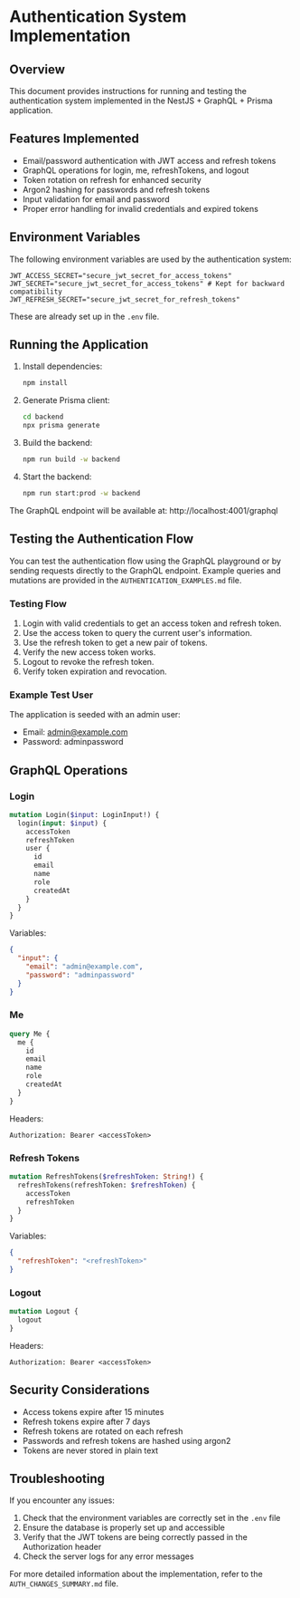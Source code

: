 # Authentication System Implementation

## Overview

This document provides instructions for running and testing the authentication system implemented in the NestJS + GraphQL + Prisma application.

## Features Implemented

- Email/password authentication with JWT access and refresh tokens
- GraphQL operations for login, me, refreshTokens, and logout
- Token rotation on refresh for enhanced security
- Argon2 hashing for passwords and refresh tokens
- Input validation for email and password
- Proper error handling for invalid credentials and expired tokens

## Environment Variables

The following environment variables are used by the authentication system:

```
JWT_ACCESS_SECRET="secure_jwt_secret_for_access_tokens"
JWT_SECRET="secure_jwt_secret_for_access_tokens" # Kept for backward compatibility
JWT_REFRESH_SECRET="secure_jwt_secret_for_refresh_tokens"
```

These are already set up in the `.env` file.

## Running the Application

1. Install dependencies:
   ```bash
   npm install
   ```

2. Generate Prisma client:
   ```bash
   cd backend
   npx prisma generate
   ```

3. Build the backend:
   ```bash
   npm run build -w backend
   ```

4. Start the backend:
   ```bash
   npm run start:prod -w backend
   ```

The GraphQL endpoint will be available at: http://localhost:4001/graphql

## Testing the Authentication Flow

You can test the authentication flow using the GraphQL playground or by sending requests directly to the GraphQL endpoint. Example queries and mutations are provided in the `AUTHENTICATION_EXAMPLES.md` file.

### Testing Flow

1. Login with valid credentials to get an access token and refresh token.
2. Use the access token to query the current user's information.
3. Use the refresh token to get a new pair of tokens.
4. Verify the new access token works.
5. Logout to revoke the refresh token.
6. Verify token expiration and revocation.

### Example Test User

The application is seeded with an admin user:
- Email: admin@example.com
- Password: adminpassword

## GraphQL Operations

### Login

```graphql
mutation Login($input: LoginInput!) {
  login(input: $input) {
    accessToken
    refreshToken
    user {
      id
      email
      name
      role
      createdAt
    }
  }
}
```

Variables:
```json
{
  "input": {
    "email": "admin@example.com",
    "password": "adminpassword"
  }
}
```

### Me

```graphql
query Me {
  me {
    id
    email
    name
    role
    createdAt
  }
}
```

Headers:
```
Authorization: Bearer <accessToken>
```

### Refresh Tokens

```graphql
mutation RefreshTokens($refreshToken: String!) {
  refreshTokens(refreshToken: $refreshToken) {
    accessToken
    refreshToken
  }
}
```

Variables:
```json
{
  "refreshToken": "<refreshToken>"
}
```

### Logout

```graphql
mutation Logout {
  logout
}
```

Headers:
```
Authorization: Bearer <accessToken>
```

## Security Considerations

- Access tokens expire after 15 minutes
- Refresh tokens expire after 7 days
- Refresh tokens are rotated on each refresh
- Passwords and refresh tokens are hashed using argon2
- Tokens are never stored in plain text

## Troubleshooting

If you encounter any issues:

1. Check that the environment variables are correctly set in the `.env` file
2. Ensure the database is properly set up and accessible
3. Verify that the JWT tokens are being correctly passed in the Authorization header
4. Check the server logs for any error messages

For more detailed information about the implementation, refer to the `AUTH_CHANGES_SUMMARY.md` file.
